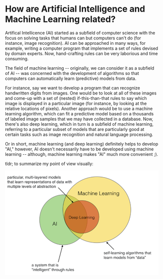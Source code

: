 # How are Artificial Intelligence and Machine Learning related?

Artifical Intellicence (AI) started as a subfield of computer science with the focus on solving tasks that humans can but computers can't do (for instance, image recognition). AI can be approached in many ways, for example, writing a computer program that implements a set of rules devised by domain experts. Now, hand-crafting rules can be very laborious and time consuming.

The field of machine learning -- originally, we can consider it as a subfield of AI -- was concerned with the development of algorithms so that computers can automatically learn (predictive) models from data.

For instance, say we want to develop a program that can recognize handwritten digits from images. One would be to look at all of these images and come-up with a set of (nested) if-this-than-that rules to say which image is displayed in a particular image (for instance, by looking at the relative locations of pixels). Another approach would be to use a machine learning algorithm, which can fit a predictive model based on a thousands of labeled image samples that we may have collected in a database. Now, there's also deep learning, which in turn is a subfield of machine learning, referring to a particular subset of models that are particularly good at certain tasks such as image recognition and natural language processing.

Or in short, machine learning (and deep learning) definitely helps to develop "AI," however, AI doesn't necessarily have to be developed using machine learning -- although, machine learning makes "AI" much more convenient ;).

tldr; to summarize my point of view visually:

![](ai-and-ml/ai-and-ml-1.png)

